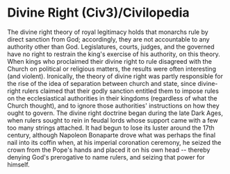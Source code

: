 # Divine Right (Civ3)/Civilopedia

The divine right theory of royal legitimacy holds that monarchs rule by direct sanction from God; accordingly, they are not accountable to 
any authority other than God. Legislatures, courts, judges, and the governed have no right to restrain the king's exercise of his authority, 
on this theory. When kings who proclaimed their divine right to rule disagreed with the Church on political or religious matters, the results were 
often interesting (and violent). Ironically, the theory of divine right was partly responsible for the rise of the idea of separation between church and state, since 
divine-right rulers claimed that their godly sanction entitled them to impose rules on the ecclesiastical authorities in their kingdoms (regardless of what the 
Church thought), and to ignore those authorities' instructions on how they ought to govern. The divine right doctrine began during the late Dark Ages, 
when rulers sought to rein in feudal lords whose support came with a few too many strings attached. It had begun to lose its luster around the 17th 
century, although Napoleon Bonaparte drove what was perhaps the final nail into its coffin when, at his imperial coronation 
ceremony, he seized the crown from the Pope's hands and placed it on his own head -- thereby denying God's prerogative to 
name rulers, and seizing that power for himself.